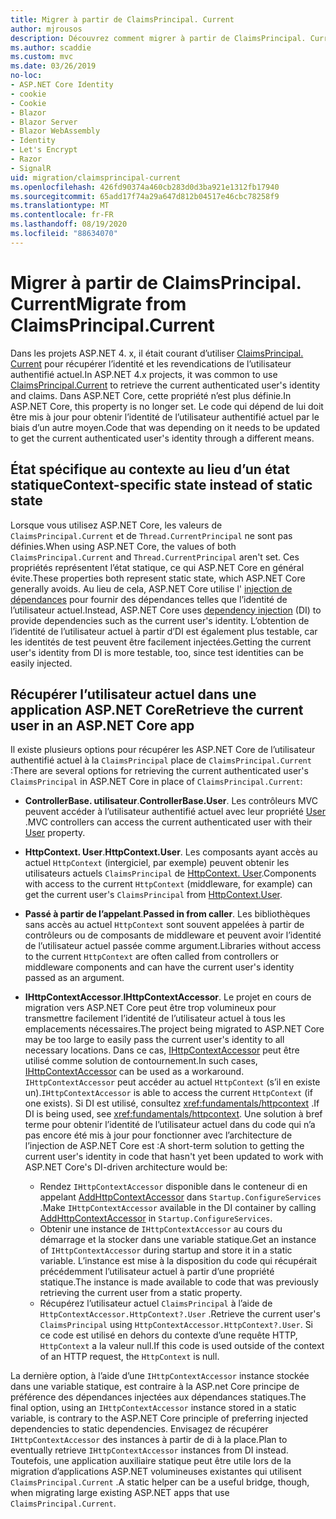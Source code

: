 ```yaml
---
title: Migrer à partir de ClaimsPrincipal. Current
author: mjrousos
description: Découvrez comment migrer à partir de ClaimsPrincipal. Current pour récupérer l’identité et les revendications de l’utilisateur authentifié actuel dans ASP.NET Core.
ms.author: scaddie
ms.custom: mvc
ms.date: 03/26/2019
no-loc:
- ASP.NET Core Identity
- cookie
- Cookie
- Blazor
- Blazor Server
- Blazor WebAssembly
- Identity
- Let's Encrypt
- Razor
- SignalR
uid: migration/claimsprincipal-current
ms.openlocfilehash: 426fd90374a460cb283d0d3ba921e1312fb17940
ms.sourcegitcommit: 65add17f74a29a647d812b04517e46cbc78258f9
ms.translationtype: MT
ms.contentlocale: fr-FR
ms.lasthandoff: 08/19/2020
ms.locfileid: "88634070"
---
```

# <a name="migrate-from-claimsprincipalcurrent"></a><span data-ttu-id="de8f6-103">Migrer à partir de ClaimsPrincipal. Current</span><span class="sxs-lookup"><span data-stu-id="de8f6-103">Migrate from ClaimsPrincipal.Current</span></span>

<span data-ttu-id="de8f6-104">Dans les projets ASP.NET 4. x, il était courant d’utiliser [ClaimsPrincipal. Current](/dotnet/api/system.security.claims.claimsprincipal.current) pour récupérer l’identité et les revendications de l’utilisateur authentifié actuel.</span><span class="sxs-lookup"><span data-stu-id="de8f6-104">In ASP.NET 4.x projects, it was common to use [ClaimsPrincipal.Current](/dotnet/api/system.security.claims.claimsprincipal.current) to retrieve the current authenticated user's identity and claims.</span></span> <span data-ttu-id="de8f6-105">Dans ASP.NET Core, cette propriété n’est plus définie.</span><span class="sxs-lookup"><span data-stu-id="de8f6-105">In ASP.NET Core, this property is no longer set.</span></span> <span data-ttu-id="de8f6-106">Le code qui dépend de lui doit être mis à jour pour obtenir l’identité de l’utilisateur authentifié actuel par le biais d’un autre moyen.</span><span class="sxs-lookup"><span data-stu-id="de8f6-106">Code that was depending on it needs to be updated to get the current authenticated user's identity through a different means.</span></span>

## <a name="context-specific-state-instead-of-static-state"></a><span data-ttu-id="de8f6-107">État spécifique au contexte au lieu d’un état statique</span><span class="sxs-lookup"><span data-stu-id="de8f6-107">Context-specific state instead of static state</span></span>

<span data-ttu-id="de8f6-108">Lorsque vous utilisez ASP.NET Core, les valeurs de `ClaimsPrincipal.Current` et de `Thread.CurrentPrincipal` ne sont pas définies.</span><span class="sxs-lookup"><span data-stu-id="de8f6-108">When using ASP.NET Core, the values of both `ClaimsPrincipal.Current` and `Thread.CurrentPrincipal` aren't set.</span></span> <span data-ttu-id="de8f6-109">Ces propriétés représentent l’état statique, ce qui ASP.NET Core en général évite.</span><span class="sxs-lookup"><span data-stu-id="de8f6-109">These properties both represent static state, which ASP.NET Core generally avoids.</span></span> <span data-ttu-id="de8f6-110">Au lieu de cela, ASP.NET Core utilise l' [injection de dépendances](xref:fundamentals/dependency-injection) pour fournir des dépendances telles que l’identité de l’utilisateur actuel.</span><span class="sxs-lookup"><span data-stu-id="de8f6-110">Instead, ASP.NET Core uses [dependency injection](xref:fundamentals/dependency-injection) (DI) to provide dependencies such as the current user's identity.</span></span> <span data-ttu-id="de8f6-111">L’obtention de l’identité de l’utilisateur actuel à partir d’DI est également plus testable, car les identités de test peuvent être facilement injectées.</span><span class="sxs-lookup"><span data-stu-id="de8f6-111">Getting the current user's identity from DI is more testable, too, since test identities can be easily injected.</span></span>

## <a name="retrieve-the-current-user-in-an-aspnet-core-app"></a><span data-ttu-id="de8f6-112">Récupérer l’utilisateur actuel dans une application ASP.NET Core</span><span class="sxs-lookup"><span data-stu-id="de8f6-112">Retrieve the current user in an ASP.NET Core app</span></span>

<span data-ttu-id="de8f6-113">Il existe plusieurs options pour récupérer les ASP.NET Core de l’utilisateur authentifié actuel à la `ClaimsPrincipal` place de `ClaimsPrincipal.Current` :</span><span class="sxs-lookup"><span data-stu-id="de8f6-113">There are several options for retrieving the current authenticated user's `ClaimsPrincipal` in ASP.NET Core in place of `ClaimsPrincipal.Current`:</span></span>

* <span data-ttu-id="de8f6-114">**ControllerBase. utilisateur**.</span><span class="sxs-lookup"><span data-stu-id="de8f6-114">**ControllerBase.User**.</span></span> <span data-ttu-id="de8f6-115">Les contrôleurs MVC peuvent accéder à l’utilisateur authentifié actuel avec leur propriété [User](/dotnet/api/microsoft.aspnetcore.mvc.controllerbase.user) .</span><span class="sxs-lookup"><span data-stu-id="de8f6-115">MVC controllers can access the current authenticated user with their [User](/dotnet/api/microsoft.aspnetcore.mvc.controllerbase.user) property.</span></span>
* <span data-ttu-id="de8f6-116">**HttpContext. User**.</span><span class="sxs-lookup"><span data-stu-id="de8f6-116">**HttpContext.User**.</span></span> <span data-ttu-id="de8f6-117">Les composants ayant accès au actuel `HttpContext` (intergiciel, par exemple) peuvent obtenir les utilisateurs actuels `ClaimsPrincipal` de [HttpContext. User](/dotnet/api/microsoft.aspnetcore.http.httpcontext.user).</span><span class="sxs-lookup"><span data-stu-id="de8f6-117">Components with access to the current `HttpContext` (middleware, for example) can get the current user's `ClaimsPrincipal` from [HttpContext.User](/dotnet/api/microsoft.aspnetcore.http.httpcontext.user).</span></span>
* <span data-ttu-id="de8f6-118">**Passé à partir de l’appelant**.</span><span class="sxs-lookup"><span data-stu-id="de8f6-118">**Passed in from caller**.</span></span> <span data-ttu-id="de8f6-119">Les bibliothèques sans accès au actuel `HttpContext` sont souvent appelées à partir de contrôleurs ou de composants de middleware et peuvent avoir l’identité de l’utilisateur actuel passée comme argument.</span><span class="sxs-lookup"><span data-stu-id="de8f6-119">Libraries without access to the current `HttpContext` are often called from controllers or middleware components and can have the current user's identity passed as an argument.</span></span>
* <span data-ttu-id="de8f6-120">**IHttpContextAccessor**.</span><span class="sxs-lookup"><span data-stu-id="de8f6-120">**IHttpContextAccessor**.</span></span> <span data-ttu-id="de8f6-121">Le projet en cours de migration vers ASP.NET Core peut être trop volumineux pour transmettre facilement l’identité de l’utilisateur actuel à tous les emplacements nécessaires.</span><span class="sxs-lookup"><span data-stu-id="de8f6-121">The project being migrated to ASP.NET Core may be too large to easily pass the current user's identity to all necessary locations.</span></span> <span data-ttu-id="de8f6-122">Dans ce cas, [IHttpContextAccessor](/dotnet/api/microsoft.aspnetcore.http.ihttpcontextaccessor) peut être utilisé comme solution de contournement.</span><span class="sxs-lookup"><span data-stu-id="de8f6-122">In such cases, [IHttpContextAccessor](/dotnet/api/microsoft.aspnetcore.http.ihttpcontextaccessor) can be used as a workaround.</span></span> <span data-ttu-id="de8f6-123">`IHttpContextAccessor` peut accéder au actuel `HttpContext` (s’il en existe un).</span><span class="sxs-lookup"><span data-stu-id="de8f6-123">`IHttpContextAccessor` is able to access the current `HttpContext` (if one exists).</span></span> <span data-ttu-id="de8f6-124">Si DI est utilisé, consultez <xref:fundamentals/httpcontext> .</span><span class="sxs-lookup"><span data-stu-id="de8f6-124">If DI is being used, see <xref:fundamentals/httpcontext>.</span></span> <span data-ttu-id="de8f6-125">Une solution à bref terme pour obtenir l’identité de l’utilisateur actuel dans du code qui n’a pas encore été mis à jour pour fonctionner avec l’architecture de l’injection de ASP.NET Core est :</span><span class="sxs-lookup"><span data-stu-id="de8f6-125">A short-term solution to getting the current user's identity in code that hasn't yet been updated to work with ASP.NET Core's DI-driven architecture would be:</span></span>

  * <span data-ttu-id="de8f6-126">Rendez `IHttpContextAccessor` disponible dans le conteneur di en appelant [AddHttpContextAccessor](https://github.com/aspnet/Hosting/issues/793) dans `Startup.ConfigureServices` .</span><span class="sxs-lookup"><span data-stu-id="de8f6-126">Make `IHttpContextAccessor` available in the DI container by calling [AddHttpContextAccessor](https://github.com/aspnet/Hosting/issues/793) in `Startup.ConfigureServices`.</span></span>
  * <span data-ttu-id="de8f6-127">Obtenir une instance de `IHttpContextAccessor` au cours du démarrage et la stocker dans une variable statique.</span><span class="sxs-lookup"><span data-stu-id="de8f6-127">Get an instance of `IHttpContextAccessor` during startup and store it in a static variable.</span></span> <span data-ttu-id="de8f6-128">L’instance est mise à la disposition du code qui récupérait précédemment l’utilisateur actuel à partir d’une propriété statique.</span><span class="sxs-lookup"><span data-stu-id="de8f6-128">The instance is made available to code that was previously retrieving the current user from a static property.</span></span>
  * <span data-ttu-id="de8f6-129">Récupérez l’utilisateur actuel `ClaimsPrincipal` à l’aide de `HttpContextAccessor.HttpContext?.User` .</span><span class="sxs-lookup"><span data-stu-id="de8f6-129">Retrieve the current user's `ClaimsPrincipal` using `HttpContextAccessor.HttpContext?.User`.</span></span> <span data-ttu-id="de8f6-130">Si ce code est utilisé en dehors du contexte d’une requête HTTP, `HttpContext` a la valeur null.</span><span class="sxs-lookup"><span data-stu-id="de8f6-130">If this code is used outside of the context of an HTTP request, the `HttpContext` is null.</span></span>

<span data-ttu-id="de8f6-131">La dernière option, à l’aide d’une `IHttpContextAccessor` instance stockée dans une variable statique, est contraire à la ASP.net Core principe de préférence des dépendances injectées aux dépendances statiques.</span><span class="sxs-lookup"><span data-stu-id="de8f6-131">The final option, using an `IHttpContextAccessor` instance stored in a static variable, is contrary to the ASP.NET Core principle of preferring injected dependencies to static dependencies.</span></span> <span data-ttu-id="de8f6-132">Envisagez de récupérer `IHttpContextAccessor` des instances à partir de di à la place.</span><span class="sxs-lookup"><span data-stu-id="de8f6-132">Plan to eventually retrieve `IHttpContextAccessor` instances from DI instead.</span></span> <span data-ttu-id="de8f6-133">Toutefois, une application auxiliaire statique peut être utile lors de la migration d’applications ASP.NET volumineuses existantes qui utilisent `ClaimsPrincipal.Current` .</span><span class="sxs-lookup"><span data-stu-id="de8f6-133">A static helper can be a useful bridge, though, when migrating large existing ASP.NET apps that use `ClaimsPrincipal.Current`.</span></span>
